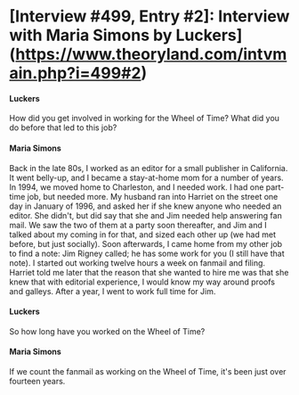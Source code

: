 # [Interview #499, Entry #2]: Interview with Maria Simons by Luckers](https://www.theoryland.com/intvmain.php?i=499#2)

#### Luckers

How did you get involved in working for the Wheel of Time? What did you do before that led to this job?

#### Maria Simons

Back in the late 80s, I worked as an editor for a small publisher in California. It went belly-up, and I became a stay-at-home mom for a number of years. In 1994, we moved home to Charleston, and I needed work. I had one part-time job, but needed more. My husband ran into Harriet on the street one day in January of 1996, and asked her if she knew anyone who needed an editor. She didn't, but did say that she and Jim needed help answering fan mail. We saw the two of them at a party soon thereafter, and Jim and I talked about my coming in for that, and sized each other up (we had met before, but just socially). Soon afterwards, I came home from my other job to find a note: Jim Rigney called; he has some work for you (I still have that note). I started out working twelve hours a week on fanmail and filing. Harriet told me later that the reason that she wanted to hire me was that she knew that with editorial experience, I would know my way around proofs and galleys. After a year, I went to work full time for Jim.

#### Luckers

So how long have you worked on the Wheel of Time?

#### Maria Simons

If we count the fanmail as working on the Wheel of Time, it's been just over fourteen years.


